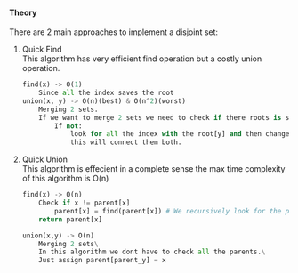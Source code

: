#### Theory

There are 2 main approaches to implement a disjoint set:

1. Quick Find\
    This algorithm has very efficient find operation but a costly union operation.
    ```python
    find(x) -> O(1) 
        Since all the index saves the root
    union(x, y) -> O(n)(best) & O(n^2)(worst)
        Merging 2 sets.
        If we want to merge 2 sets we need to check if there roots is similar.
            If not:
                look for all the index with the root[y] and then change them to root[x]
                this will connect them both.
    
2. Quick Union\
    This algorithm is effecient in a complete sense the max time complexity of this algorithm is O(n)
    ```python
    find(x) -> O(n)
        Check if x != parent[x]
            parent[x] = find(parent[x]) # We recursively look for the parent until we find the parent
        return parent[x]
    
    union(x,y) -> O(n)
        Merging 2 sets\
        In this algorithm we dont have to check all the parents.\
        Just assign parent[parent_y] = x

        